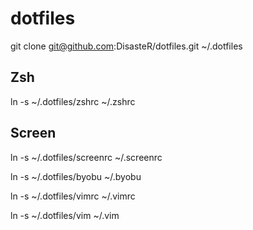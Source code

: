 # dotfiles

git clone git@github.com:DisasteR/dotfiles.git ~/.dotfiles

## Zsh
ln -s ~/.dotfiles/zshrc ~/.zshrc

## Screen
ln -s ~/.dotfiles/screenrc ~/.screenrc

ln -s ~/.dotfiles/byobu ~/.byobu      

ln -s ~/.dotfiles/vimrc ~/.vimrc

ln -s ~/.dotfiles/vim ~/.vim
